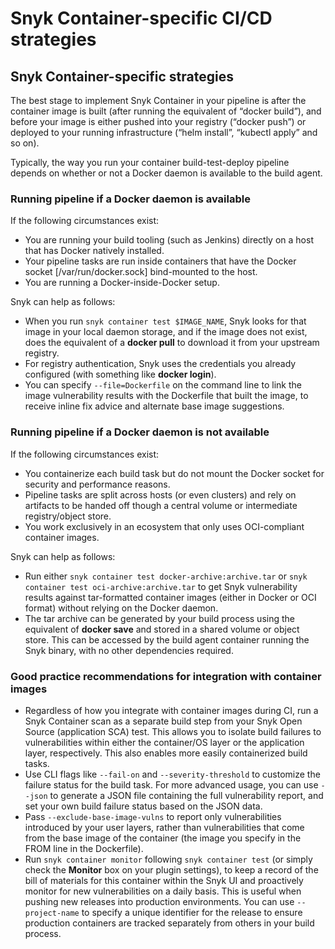 # Snyk Container-specific CI/CD strategies

## Snyk Container-specific strategies

The best stage to implement Snyk Container in your pipeline is after the container image is built (after running the equivalent of “docker build”), and before your image is either pushed into your registry (“docker push”) or deployed to your running infrastructure (“helm install”, “kubectl apply” and so on).

Typically, the way you run your container build-test-deploy pipeline depends on whether or not a Docker daemon is available to the build agent.

### **Running pipeline if a Docker daemon is available**

If the following circumstances exist:

* You are running your build tooling (such as Jenkins) directly on a host that has Docker natively installed.
* Your pipeline tasks are run inside containers that have the Docker socket \[/var/run/docker.sock] bind-mounted to the host.
* You are running a Docker-inside-Docker setup.

Snyk can help as follows:

* When you run `snyk container test $IMAGE_NAME`, Snyk looks for that image in your local daemon storage, and if the image does not exist, does the equivalent of a **docker pull** to download it from your upstream registry.
* For registry authentication, Snyk uses the credentials you already configured (with something like **docker login**).
* You can specify `--file=Dockerfile` on the command line to link the image vulnerability results with the Dockerfile that built the image, to receive inline fix advice and alternate base image suggestions.

### **Running pipeline if a Docker daemon is not available**

If the following circumstances exist:

* You containerize each build task but do not mount the Docker socket for security and performance reasons.
* Pipeline tasks are split across hosts (or even clusters) and rely on artifacts to be handed off though a central volume or intermediate registry/object store.
* You work exclusively in an ecosystem that only uses OCI-compliant container images.

Snyk can help as follows:

* Run either `snyk container test docker-archive:archive.tar` or `snyk container test oci-archive:archive.tar` to get Snyk vulnerability results against tar-formatted container images (either in Docker or OCI format) without relying on the Docker daemon.
* The tar archive can be generated by your build process using the equivalent of **docker save** and stored in a shared volume or object store. This can be accessed by the build agent container running the Snyk binary, with no other dependencies required.

### Good practice recommendations for integration with container images

* Regardless of how you integrate with container images during CI, run a Snyk Container scan as a separate build step from your Snyk Open Source (application SCA) test. This allows you to isolate build failures to vulnerabilities within either the container/OS layer or the application layer, respectively. This also enables more easily containerized build tasks.
* Use CLI flags like `--fail-on` and `--severity-threshold` to customize the failure status for the build task. For more advanced usage, you can use `--json` to generate a JSON file containing the full vulnerability report, and set your own build failure status based on the JSON data.
* Pass `--exclude-base-image-vulns` to report only vulnerabilities introduced by your user layers, rather than vulnerabilities that come from the base image of the container (the image you specify in the FROM line in the Dockerfile).
* Run `snyk container monitor` following `snyk container test` (or simply check the **Monitor** box on your plugin settings), to keep a record of the bill of materials for this container within the Snyk UI and proactively monitor for new vulnerabilities on a daily basis. This is useful when pushing new releases into production environments. You can use `--project-name` to specify a unique identifier for the release to ensure production containers are tracked separately from others in your build process.
